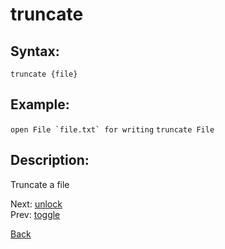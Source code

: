 # truncate

## Syntax:
`truncate {file}`

## Example:
``open File `file.txt` for writing``
`truncate File`

## Description:
Truncate a file

Next: [unlock](variable.md)  
Prev: [toggle](toggle.md)

[Back](../../README.md)
